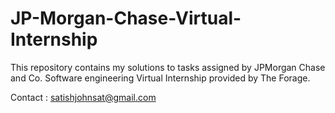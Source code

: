 # JP-Morgan-Chase-Virtual-Internship
This repository contains my solutions to tasks assigned by JPMorgan Chase and Co. Software engineering Virtual Internship provided by The Forage.

Contact : satishjohnsat@gmail.com